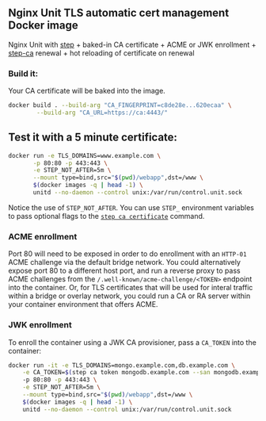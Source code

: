 ## Nginx Unit TLS automatic cert management Docker image

Nginx Unit with [step](https://github.com/smallstep/cli) + baked-in CA certificate + ACME or JWK enrollment + [step-ca](https://github.com/smallstep/certificates) renewal + hot reloading of certificate on renewal

### Build it:

Your CA certificate will be baked into the image.

```bash
docker build . --build-arg "CA_FINGERPRINT=c8de28e...620ecaa" \
        --build-arg "CA_URL=https://ca:4443/"
```

## Test it with a 5 minute certificate:

```bash
docker run -e TLS_DOMAINS=www.example.com \
       -p 80:80 -p 443:443 \
	   -e STEP_NOT_AFTER=5m \
	   --mount type=bind,src="$(pwd)/webapp",dst=/www \
	   $(docker images -q | head -1) \
	   unitd --no-daemon --control unix:/var/run/control.unit.sock
```

Notice the use of `STEP_NOT_AFTER`. You can use `STEP_` environment variables to pass optional flags to the [`step ca certificate`](https://smallstep.com/docs/step-cli/reference/ca/certificate) command.

### ACME enrollment

Port 80 will need to be exposed in order to do enrollment with an `HTTP-01` ACME challenge via the default bridge network. You could alternatively expose port 80 to a different host port, and run a reverse proxy to pass ACME challenges from the `/.well-known/acme-challenge/<TOKEN>` endpoint into the container. Or, for TLS certificates that will be used for  interal traffic within a bridge or overlay network, you could run a CA or RA server within your container environment that offers ACME.

### JWK enrollment

To enroll the container using a JWK CA provisioner, pass a `CA_TOKEN` into the container:

```bash
docker run -it -e TLS_DOMAINS=mongo.example.com,db.example.com \
	-e CA_TOKEN=$(step ca token mongodb.example.com --san mongodb.example.com --san db.example.com)
    -p 80:80 -p 443:443 \
	-e STEP_NOT_AFTER=5m \
	--mount type=bind,src="$(pwd)/webapp",dst=/www \
	$(docker images -q | head -1) \
	unitd --no-daemon --control unix:/var/run/control.unit.sock
```

